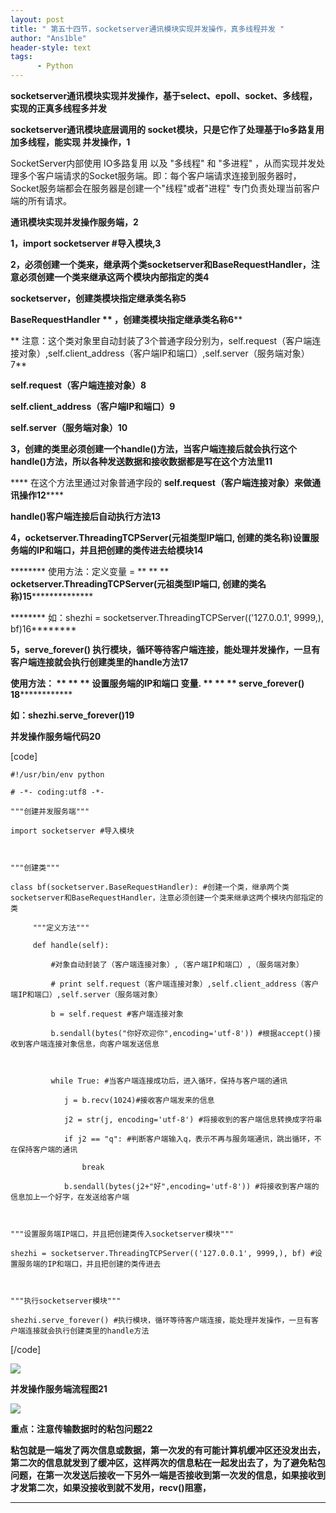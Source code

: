 ```yaml
---
layout: post
title: " 第五十四节，socketserver通讯模块实现并发操作，真多线程并发 "
author: "Ans1ble"
header-style: text
tags:
      - Python
---
```


**socketserver通讯模块实现并发操作，基于select、epoll、socket、多线程，实现的正真多线程多并发**

****socketserver通讯模块底层调用的** socket模块，只是它作了处理基于lo多路复用加多线程，能实现 **并发操作，1****

SocketServer内部使用 IO多路复用 以及 "多线程" 和 "多进程"
，从而实现并发处理多个客户端请求的Socket服务端。即：每个客户端请求连接到服务器时，Socket服务端都会在服务器是创建一个"线程"或者"进程"
专门负责处理当前客户端的所有请求。



**通讯模块实现并发操作服务端，2**

**1，import socketserver #导入模块,3**

**2，必须创建一个类来，继承两个类socketserver和BaseRequestHandler，注意必须创建一个类来继承这两个模块内部指定的类4**

****socketserver，创建类模块指定继承类名称5****

****BaseRequestHandler ** **，创建类模块指定继承类名称6********

**
注意：这个类对象里自动封装了3个普通字段分别为，self.request（客户端连接对象）,self.client_address（客户端IP和端口）,self.server（服务端对象）7**

****self.request（客户端连接对象）8****

****self.client_address（客户端IP和端口）9****

****self.server（服务端对象）10****

**3，创建的类里必须创建一个handle()方法，当客户端连接后就会执行这个
**handle()方法，所以各种发送数据和接收数据都是写在这个方法里11****

**** 在这个方法里通过对象普通字段的 **self.request（客户端连接对象）来做通讯操作12******

********handle()客户端连接后自动执行方法13********

********4，ocketserver.ThreadingTCPServer(元祖类型IP端口,
创建的类名称)设置服务端的IP和端口，并且把创建的类传进去给模块14********

******** 使用方法：定义变量 =  ** ** ** **ocketserver.ThreadingTCPServer(元祖类型IP端口,
创建的类名称)15****************

******** 如：shezhi = socketserver.ThreadingTCPServer(('127.0.0.1', 9999,),
bf)16********

********5，serve_forever()
执行模块，循环等待客户端连接，能处理并发操作，一旦有客户端连接就会执行创建类里的handle方法17********

****************使用方法： ** ** ** **设置服务端的IP和端口******** 变量. ** ** **
**serve_forever()  18************************

********如：shezhi.serve_forever()19********



**********并发操作服务端代码20**********



[code]

    #!/usr/bin/env python
    # -*- coding:utf8 -*-
    """创建并发服务端"""
    import socketserver #导入模块
    
    """创建类"""
    class bf(socketserver.BaseRequestHandler): #创建一个类，继承两个类socketserver和BaseRequestHandler，注意必须创建一个类来继承这两个模块内部指定的类
         """定义方法"""
         def handle(self):
             #对象自动封装了（客户端连接对象）,（客户端IP和端口）,（服务端对象）
             # print self.request（客户端连接对象）,self.client_address（客户端IP和端口）,self.server（服务端对象）
             b = self.request #客户端连接对象
             b.sendall(bytes("你好欢迎你",encoding='utf-8')) #根据accept()接收到客户端连接对象信息，向客户端发送信息
    
             while True: #当客户端连接成功后，进入循环，保持与客户端的通讯
                j = b.recv(1024)#接收客户端发来的信息
                j2 = str(j, encoding='utf-8') #将接收到的客户端信息转换成字符串
                if j2 == "q": #判断客户端输入q，表示不再与服务端通讯，跳出循环，不在保持客户端的通讯
                    break
                b.sendall(bytes(j2+"好",encoding='utf-8')) #将接收到客户端的信息加上一个好字，在发送给客户端
    
    """设置服务端IP端口，并且把创建类传入socketserver模块"""
    shezhi = socketserver.ThreadingTCPServer(('127.0.0.1', 9999,), bf) #设置服务端的IP和端口，并且把创建的类传进去
    
    """执行socketserver模块"""
    shezhi.serve_forever() #执行模块，循环等待客户端连接，能处理并发操作，一旦有客户端连接就会执行创建类里的handle方法
[/code]

![](https://images2015.cnblogs.com/blog/955761/201609/955761-20160928073639438-2048589746.png)

**********并发操作服务端流程图21**********

![](https://images2015.cnblogs.com/blog/955761/201609/955761-20160928072050703-409204703.png)



**重点：注意传输数据时的粘包问题22**

**粘包就是一端发了两次信息或数据，第一次发的有可能计算机缓冲区还没发出去，第二次的信息就发到了缓冲区，这样两次的信息粘在一起发出去了，为了避免粘包问题，在第一次发送后接收一下另外一端是否接收到第一次发的信息，如果接收到才发第二次，如果没接收到就不发用，recv()阻塞，**

** **

